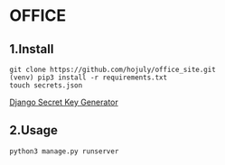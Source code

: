 # OFFICE

## 1.Install

```
git clone https://github.com/hojuly/office_site.git
(venv) pip3 install -r requirements.txt
touch secrets.json
```

[Django Secret Key Generator](https://miniwebtool.com/django-secret-key-generator/)

## 2.Usage

```
python3 manage.py runserver
```

